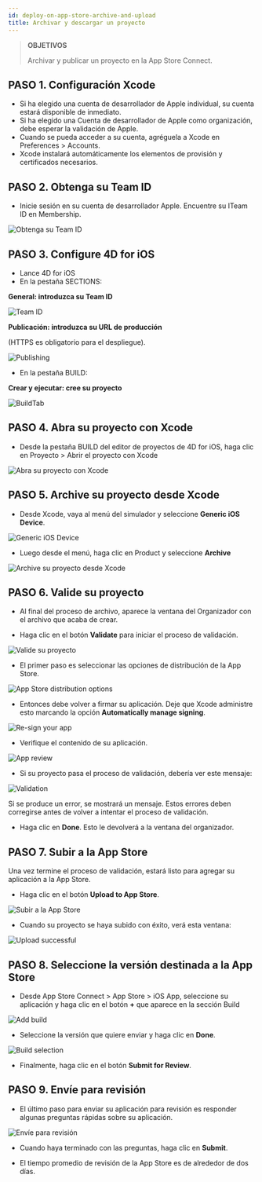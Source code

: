 ```yaml
---
id: deploy-on-app-store-archive-and-upload
title: Archivar y descargar un proyecto
---
```


> **OBJETIVOS**
> 
> Archivar y publicar un proyecto en la App Store Connect.

## PASO 1. Configuración Xcode
* Si ha elegido una cuenta de desarrollador de Apple individual, su cuenta estará disponible de inmediato.
* Si ha elegido una Cuenta de desarrollador de Apple como organización, debe esperar la validación de Apple.
* Cuando se pueda acceder a su cuenta, agréguela a Xcode en Preferences > Accounts.
* Xcode instalará automáticamente los elementos de provisión y certificados necesarios.

## PASO 2. Obtenga su Team ID

* Inicie sesión en su cuenta de desarrollador Apple. Encuentre su ITeam ID en Membership.

![Obtenga su Team ID](img/Team-ID-4D-for-iOS.png)

## PASO 3. Configure 4D for iOS

* Lance 4D for iOS
* En la pestaña SECTIONS:

**General: introduzca su Team ID**

![Team ID](img/Team-ID.png)

**Publicación: introduzca su URL de producción**

(HTTPS es obligatorio para el despliegue).

![Publishing](img/Publishing.png)

* En la pestaña BUILD:

**Crear y ejecutar: cree su proyecto**

![BuildTab](img/BuildTab.png)

## PASO 4. Abra su proyecto con Xcode

* Desde la pestaña BUILD del editor de proyectos de 4D for iOS, haga clic en Proyecto > Abrir el proyecto con Xcode

![Abra su proyecto con Xcode](img/Open-your-project-Xcode-4D-for-iOS.png)

## PASO 5. Archive su proyecto desde Xcode

* Desde Xcode, vaya al menú del simulador y seleccione **Generic iOS Device**.

![Generic iOS Device](img/Deployment-Generic-iOS-Device.png)

* Luego desde el menú, haga clic en Product y seleccione **Archive**

![Archive su proyecto desde Xcode](img/Archive-your-Project.png)

## PASO 6. Valide su proyecto

* Al final del proceso de archivo, aparece la ventana del Organizador con el archivo que acaba de crear.

* Haga clic en el botón **Validate** para iniciar el proceso de validación.

![Valide su proyecto](img/Organizer-Project-Validation.png)

* El primer paso es seleccionar las opciones de distribución de la App Store.

![App Store distribution options](img/App-Store-Distribution-options.png)

* Entonces debe volver a firmar su aplicación. Deje que Xcode administre esto marcando la opción **Automatically manage signing**.

![Re-sign your app](img/Re-sign-your-App.png)

* Verifique el contenido de su aplicación.

![App review](img/Review-App.png)

* Si su proyecto pasa el proceso de validación, debería ver este mensaje:

![Validation](img/Archive-validation-complete.png)

Si se produce un error, se mostrará un mensaje. Estos errores deben corregirse antes de volver a intentar el proceso de validación.

* Haga clic en **Done**. Esto le devolverá a la ventana del organizador.

## PASO 7. Subir a la App Store

Una vez termine el proceso de validación, estará listo para agregar su aplicación a la App Store.

* Haga clic en el botón **Upload to App Store**.

![Subir a la App Store](img/Upload-to-AppStore.png)

* Cuando su proyecto se haya subido con éxito, verá esta ventana:

![Upload successful](img/upload-Successful.png)

## PASO 8. Seleccione la versión destinada a la App Store

* Desde App Store Connect > App Store > iOS App, seleccione su aplicación y haga clic en el botón **+** que aparece en la sección Build

![Add build](img/Add-build-app-store-connect.png)

* Seleccione la versión que quiere enviar y haga clic en **Done**.

![Build selection](img/Select-build-app-store-connect.png)

* Finalmente, haga clic en el botón **Submit for Review**.

## PASO 9. Envíe para revisión

* El último paso para enviar su aplicación para revisión es responder algunas preguntas rápidas sobre su aplicación.

![Envíe para revisión](img/Export-Compliance-Content-Rights-Advertising-Identifer.png)

* Cuando haya terminado con las preguntas, haga clic en **Submit**.

* El tiempo promedio de revisión de la App Store es de alrededor de dos días.
